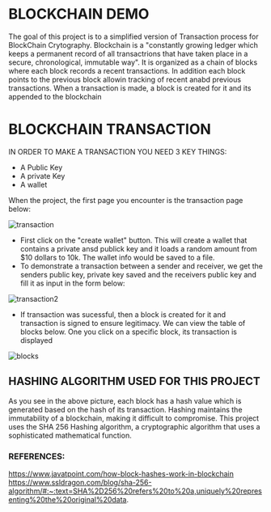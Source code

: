 # BLOCKCHAIN DEMO

The goal of this project is to a simplified version of Transaction process for BlockChain Crytography. Blockchain is a "constantly growing ledger which keeps a permanent record of all transactrions that have taken place in a secure, chronological, immutable way".
It is organized as a chain of blocks where each block records a recent transactions. In addition  each block points to the previous block allowin tracking of recent anabd previous transactions. When a transaction is made, a block is created for it and its appended to the blockchain

# BLOCKCHAIN TRANSACTION
IN ORDER TO MAKE A TRANSACTION YOU NEED 3 KEY THINGS:
- A Public Key
- A private Key
- A wallet
  
When the project, the first page you encounter is the transaction page below:

![transaction ](https://github.com/camandacole/Blockchain-Demo/assets/44839897/b6a0d407-ae6a-448c-a71f-1303ffc0a594)

- First click on the "create wallet" button. This will create a wallet that contains a private ansd publick key and it loads a random amount from $10 dollars to 10k. The wallet info would be saved to a file.
- To demonstrate a transaction between a sender and receiver, we get the senders public key, private key saved and the receivers public key and fill it as input in the form below:

![transaction2](https://github.com/camandacole/Blockchain-Demo/assets/44839897/651f1b1b-514b-43ec-8ecc-0a882f7c55a4)

- If transaction was sucessful, then a block is created for it and transaction is signed to ensure legitimacy. We can view the table of blocks below. One you click on a specific block, its transaction is displayed

![blocks](https://github.com/camandacole/Blockchain-Demo/assets/44839897/b4c1948f-e006-4244-99e5-686d13f3838c)

## HASHING ALGORITHM USED FOR THIS PROJECT

As you see in the above picture, each block has a hash value which is generated based on the hash of its transaction. Hashing maintains the immutability of a blockchain, making it difficult to compromise. This project uses the SHA 256 Hashing algorithm, a cryptographic algorithm
that uses a sophisticated mathematical function.

### REFERENCES:

https://www.javatpoint.com/how-block-hashes-work-in-blockchain
https://www.ssldragon.com/blog/sha-256-algorithm/#:~:text=SHA%2D256%20refers%20to%20a,uniquely%20representing%20the%20original%20data.
